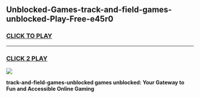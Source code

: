 
## Unblocked-Games-track-and-field-games-unblocked-Play-Free-e45r0
<h3>
<a href="https://premium76.site?title=track-and-field-games-unblocked&ref=20A">CLICK TO PLAY</a></h3>
<hr>

<h3>
<a href="https://premium76.site?title=track-and-field-games-unblocked&ref=20A">CLICK 2 PLAY</a>
  
</h3>

<a href="https://premium76.site?title=track-and-field-games-unblocked&ref=20A"><img src="https://clearcache.store/games.png"></a>


**track-and-field-games-unblocked games unblocked: Your Gateway to Fun and Accessible Online Gaming**
